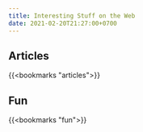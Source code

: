 ```yaml
---
title: Interesting Stuff on the Web
date: 2021-02-20T21:27:00+0700
---
```

## Articles

{{<bookmarks "articles">}}

## Fun

{{<bookmarks "fun">}}